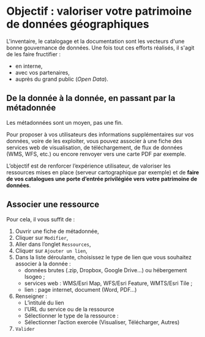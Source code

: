 # Objectif : valoriser votre patrimoine de données géographiques

L&apos;inventaire, le catalogage et la documentation sont les vecteurs d&apos;une bonne gouvernance de données. Une fois tout ces efforts réalisés, il s&apos;agit de les faire fructifier :

* en interne,
* avec vos partenaires,
* auprès du grand public (*Open Data*).

## De la donnée à la donnée, en passant par la métadonnée

Les métadonnées sont un moyen, pas une fin.

Pour proposer à vos utilisateurs des informations supplémentaires sur vos données, voire de les exploiter, vous pouvez associer à une fiche des services web de visualisation, de téléchargement, de flux de données (WMS, WFS, etc.) ou encore renvoyer vers une carte PDF par exemple.

L’objectif est de renforcer l’expérience utilisateur, de valoriser les ressources mises en place (serveur cartographique par exemple) et de **faire de vos catalogues une porte d’entrée privilégiée vers votre patrimoine de données**.

## Associer une ressource

Pour cela, il vous suffit de :

1. Ouvrir une fiche de métadonnée,
2. Cliquer sur `Modifier`,
3. Aller dans l’onglet `Ressources`,
4. Cliquer sur `Ajouter un lien`,
5. Dans la liste déroulante, choisissez le type de lien que vous souhaitez associer à la donnée :
    * données brutes (.zip, Dropbox, Google Drive…) ou hébergement Isogeo ;
    * services web : WMS/Esri Map, WFS/Esri Feature, WMTS/Esri Tile ;
    * lien : page internet, document (Word, PDF…)
6. Renseigner :
    * L’intitulé du lien
    * l’URL du service ou de la ressource
    * Sélectionner le type de la ressource :
    * Sélectionner l’action exercée (Visualiser, Télécharger, Autres)
7. `Valider`
